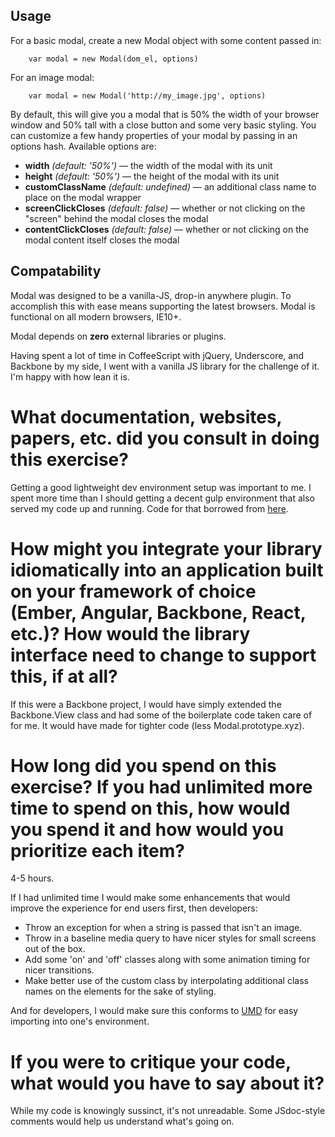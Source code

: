 ## Usage

For a basic modal, create a new Modal object with some content passed in:

````
    var modal = new Modal(dom_el, options)
````

For an image modal:

````
    var modal = new Modal('http://my_image.jpg', options)
````

By default, this will give you a modal that is 50% the width of your browser window and 50% tall with a close button and some very basic styling. You can customize a few handy properties of your modal by passing in an options hash. Available options are:

* **width** *(default: '50%')* — the width of the modal with its unit
* **height** *(default: '50%')* — the height of the modal with its unit
* **customClassName** *(default: undefined)* — an additional class name to place on the modal wrapper
* **screenClickCloses** *(default: false)* — whether or not clicking on the "screen" behind the modal closes the modal
* **contentClickCloses** *(default: false)* — whether or not clicking on the modal content itself closes the modal

## Compatability

Modal was designed to be a vanilla-JS, drop-in anywhere plugin. To accomplish this with ease means supporting the latest browsers. Modal is functional on all modern browsers, IE10+.

Modal depends on **zero** external libraries or plugins.

Having spent a lot of time in CoffeeScript with jQuery, Underscore, and Backbone by my side, I went with a vanilla JS library for the challenge of it. I'm happy with how lean it is.

# What documentation, websites, papers, etc. did you consult in doing this exercise?

Getting a good lightweight dev environment setup was important to me. I spent more time than I should getting a decent gulp environment that also served my code up and running. Code for that borrowed from [here](https://github.com/gulpjs/gulp/tree/master/docs/recipes).

# How might you integrate your library idiomatically into an application built on your framework of choice (Ember, Angular, Backbone, React, etc.)? How would the library interface need to change to support this, if at all?

If this were a Backbone project, I would have simply extended the Backbone.View class and had some of the boilerplate code taken care of for me. It would have made for tighter code (less Modal.prototype.xyz).

# How long did you spend on this exercise? If you had unlimited more time to spend on this, how would you spend it and how would you prioritize each item?

4-5 hours.

If I had unlimited time I would make some enhancements that would improve the experience for end users first, then developers:

* Throw an exception for when a string is passed that isn't an image.
* Throw in a baseline media query to have nicer styles for small screens out of the box.
* Add some 'on' and 'off' classes along with some animation timing for nicer transitions.
* Make better use of the custom class by interpolating additional class names on the elements for the sake of styling.

And for developers, I would make sure this conforms to [UMD](https://github.com/umdjs/umd) for easy importing into one's environment.

# If you were to critique your code, what would you have to say about it?

While my code is knowingly sussinct, it's not unreadable. Some JSdoc-style comments would help us understand what's going on.
